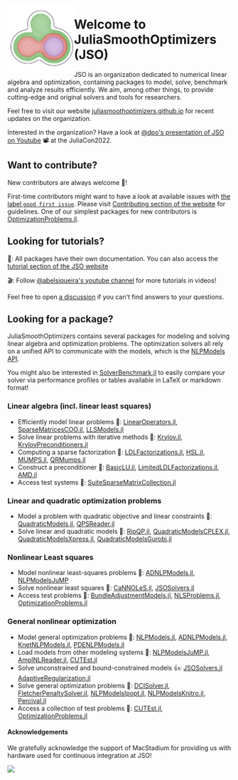 <p>
  <a href="https://github.com/JuliaSmoothOptimizers"><img width="150" align='left' src="https://raw.githubusercontent.com/tmigot/tmigot/main/logo-jso.png"></a>
</p>

# Welcome to JuliaSmoothOptimizers (JSO)

JSO is an organization dedicated to numerical linear algebra and optimization, containing packages to model, solve, benchmark and analyze results efficiently.
We aim, among other things, to provide cutting-edge and original solvers and tools for researchers.

Feel free to visit our website [juliasmoothoptimizers.github.io](https://juliasmoothoptimizers.github.io) for recent updates on the organization.

Interested in the organization? Have a look at [@dpo's presentation of JSO on Youtube](https://www.youtube.com/watch?v=p5Z5QGOUZhE) 📽️ at the JuliaCon2022.

## Want to contribute?

New contributors are always welcome 👋! 

First-time contributors might want to have a look at available issues with [the label `good first issue`](https://github.com/search?q=user%3AJuliaSmoothOptimizers+label%3A"good+first+issue"+language%3AJulia+state%3Aopen&type=Issues&ref=advsearch&l=Julia&l=).
Please visit [Contributing section of the website](https://juliasmoothoptimizers.github.io/contributing/) for guidelines.
One of our simplest packages for new contributors is [OptimizationProblems.jl](https://juliasmoothoptimizers.github.io/OptimizationProblems.jl/dev/contributing/).

## Looking for tutorials?

🥋: All packages have their own documentation. You can also access the [tutorial section of the JSO website](https://juliasmoothoptimizers.github.io/tutorials/)

🎬: Follow [@abelsiqueira's youtube channel](https://www.youtube.com/playlist?list=PLOOY0eChA1uxmm8G2caFpdX7X9NjgpDUY) for more tutorials in videos!

Feel free to open [a discussion](https://github.com/orgs/JuliaSmoothOptimizers/discussions) if you can't find answers to your questions.

## Looking for a package?

JuliaSmoothOptimizers contains several packages for modeling and solving linear algebra and optimization problems.
The optimization solvers all rely on a unified API to communicate with the models, which is the [NLPModels API](https://github.com/JuliaSmoothOptimizers/NLPModels.jl).

You might also be interested in [SolverBenchmark.jl](https://github.com/JuliaSmoothOptimizers/SolverBenchmark.jl) to easily compare your solver via performance profiles or tables available in LaTeX or markdown format!

### Linear algebra (incl. linear least squares)

- Efficiently model linear problems 🤠: [LinearOperators.jl](https://github.com/JuliaSmoothOptimizers/LinearOperators.jl), [SparseMatricesCOO.jl](https://github.com/JuliaSmoothOptimizers/SparseMatricesCOO.jl), [LLSModels.jl](https://github.com/JuliaSmoothOptimizers/LLSModels.jl)
- Solve linear problems with iterative methods 🥳: [Krylov.jl](https://github.com/JuliaSmoothOptimizers/Krylov.jl), [KrylovPreconditioners.jl](https://github.com/JuliaSmoothOptimizers/KrylovPreconditioners.jl) 
- Computing a sparse factorization 👾: [LDLFactorizations.jl](https://github.com/JuliaSmoothOptimizers/LDLFactorizations.jl), [HSL.jl](https://github.com/JuliaSmoothOptimizers/HSL.jl), [MUMPS.jl](https://github.com/JuliaSmoothOptimizers/MUMPS.jl), [QRMumps.jl](https://github.com/JuliaSmoothOptimizers/QRMumps.jl)
- Construct a preconditioner 🚀: [BasicLU.jl](https://github.com/JuliaSmoothOptimizers/BasicLU.jl), [LimitedLDLFactorizations.jl](https://github.com/JuliaSmoothOptimizers/LimitedLDLFactorizations.jl), [AMD.jl](https://github.com/JuliaSmoothOptimizers/AMD.jl)
- Access test systems 🤼: [SuiteSparseMatrixCollection.jl](https://github.com/JuliaSmoothOptimizers/SuiteSparseMatrixCollection.jl)

### Linear and quadratic optimization problems

- Model a problem with quadratic objective and linear constraints 🦸: [QuadraticModels.jl](https://github.com/JuliaSmoothOptimizers/QuadraticModels.jl), [QPSReader.jl](https://github.com/JuliaSmoothOptimizers/QPSReader.jl)
- Solve linear and quadratic models 🎅: [RipQP.jl](https://github.com/JuliaSmoothOptimizers/RipQP.jl), [QuadraticModelsCPLEX.jl](https://github.com/JuliaSmoothOptimizers/QuadraticModelsCPLEX.jl), [QuadraticModelsXpress.jl](https://github.com/JuliaSmoothOptimizers/QuadraticModelsXpress.jl), [QuadraticModelsGurobi.jl](https://github.com/JuliaSmoothOptimizers/QuadraticModelsGurobi.jl)

### Nonlinear Least squares

- Model nonlinear least-squares problems 🧙: [ADNLPModels.jl](https://github.com/JuliaSmoothOptimizers/ADNLPModels.jl), [NLPModelsJuMP](https://github.com/JuliaSmoothOptimizers/NLPModelsJuMP.jl) 
- Solve nonlinear least squares 🧐: [CaNNOLeS.jl](https://github.com/JuliaSmoothOptimizers/CaNNOLeS.jl), [JSOSolvers.jl](https://github.com/JuliaSmoothOptimizers/JSOSolvers.jl)
- Access test problems 🤺: [BundleAdjustmentModels.jl](https://github.com/JuliaSmoothOptimizers/BundleAdjustmentModels.jl), [NLSProblems.jl](https://github.com/JuliaSmoothOptimizers/NLSProblems.jl), [OptimizationProblems.jl](https://github.com/JuliaSmoothOptimizers/OptimizationProblems.jl)

### General nonlinear optimization

- Model general optimization problems 💪: [NLPModels.jl](https://github.com/JuliaSmoothOptimizers/NLPModels.jl), [ADNLPModels.jl](https://github.com/JuliaSmoothOptimizers/ADNLPModels.jl), [KnetNLPModels.jl](https://github.com/JuliaSmoothOptimizers/KnetNLPModels.jl), [PDENLPModels.jl](https://github.com/JuliaSmoothOptimizers/PDENLPModels.jl)
- Load models from other modeling systems 🦅: [NLPModelsJuMP.jl](https://github.com/JuliaSmoothOptimizers/NLPModelsJuMP.jl), [AmplNLReader.jl](https://github.com/JuliaSmoothOptimizers/AmplNLReader.jl), [CUTEst.jl](https://github.com/JuliaSmoothOptimizers/CUTEst.jl)
- Solve unconstrained and bound-constrained models 👍: [JSOSolvers.jl](https://github.com/JuliaSmoothOptimizers/JSOSolvers.jl) [AdaptiveRegularization.jl](https://github.com/JuliaSmoothOptimizers/AdaptiveRegularization.jl)
- Solve general optimization problems 🤘: [DCISolver.jl](https://github.com/JuliaSmoothOptimizers/DCISolver.jl), [FletcherPenaltySolver.jl](https://github.com/JuliaSmoothOptimizers/FletcherPenaltySolver.jl), [NLPModelsIpopt.jl](https://github.com/JuliaSmoothOptimizers/NLPModelsIpopt.jl), [NLPModelsKnitro.jl](https://github.com/JuliaSmoothOptimizers/NLPModelsKnitro.jl), [Percival.jl](https://github.com/JuliaSmoothOptimizers/Percival.jl)
- Access a collection of test problems 🤖: [CUTEst.jl](https://github.com/JuliaSmoothOptimizers/CUTEst.jl), [OptimizationProblems.jl](https://github.com/JuliaSmoothOptimizers/OptimizationProblems.jl)


#### Acknowledgements

We gratefully acknowledge the support of MacStadium for providing us with hardware used for continuous integration at JSO!

<img src="https://user-images.githubusercontent.com/38760/189140951-cebeb891-e18f-49e2-8ff8-63b2b1afd4f9.png" width="200">
